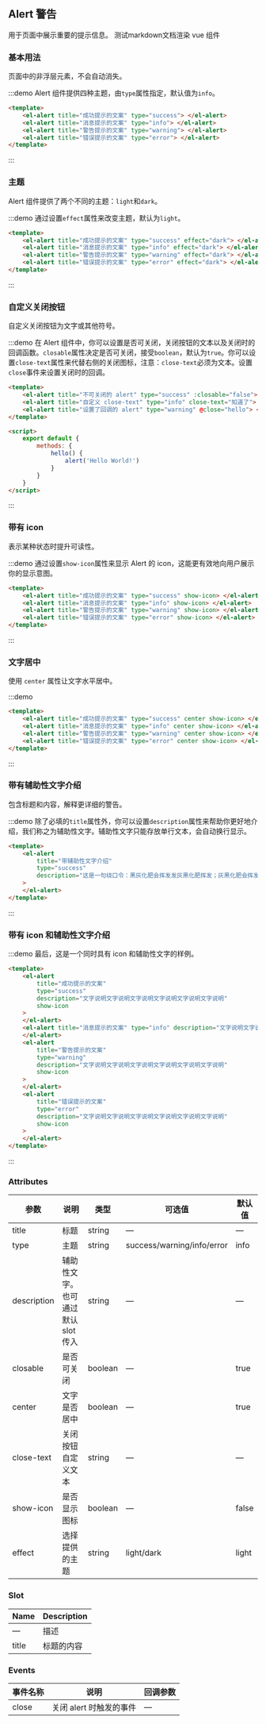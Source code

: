 ## Alert 警告

用于页面中展示重要的提示信息。
测试markdown文档渲染 vue 组件

### 基本用法

页面中的非浮层元素，不会自动消失。

:::demo Alert 组件提供四种主题，由`type`属性指定，默认值为`info`。

```html
<template>
	<el-alert title="成功提示的文案" type="success"> </el-alert>
	<el-alert title="消息提示的文案" type="info"> </el-alert>
	<el-alert title="警告提示的文案" type="warning"> </el-alert>
	<el-alert title="错误提示的文案" type="error"> </el-alert>
</template>
```

:::

### 主题

Alert 组件提供了两个不同的主题：`light`和`dark`。

:::demo 通过设置`effect`属性来改变主题，默认为`light`。

```html
<template>
	<el-alert title="成功提示的文案" type="success" effect="dark"> </el-alert>
	<el-alert title="消息提示的文案" type="info" effect="dark"> </el-alert>
	<el-alert title="警告提示的文案" type="warning" effect="dark"> </el-alert>
	<el-alert title="错误提示的文案" type="error" effect="dark"> </el-alert>
</template>
```

:::

### 自定义关闭按钮

自定义关闭按钮为文字或其他符号。

:::demo 在 Alert 组件中，你可以设置是否可关闭，关闭按钮的文本以及关闭时的回调函数。`closable`属性决定是否可关闭，接受`boolean`，默认为`true`。你可以设置`close-text`属性来代替右侧的关闭图标，注意：`close-text`必须为文本。设置`close`事件来设置关闭时的回调。

```html
<template>
	<el-alert title="不可关闭的 alert" type="success" :closable="false"> </el-alert>
	<el-alert title="自定义 close-text" type="info" close-text="知道了"> </el-alert>
	<el-alert title="设置了回调的 alert" type="warning" @close="hello"> </el-alert>
</template>

<script>
	export default {
		methods: {
			hello() {
				alert('Hello World!')
			}
		}
	}
</script>
```

:::

### 带有 icon

表示某种状态时提升可读性。

:::demo 通过设置`show-icon`属性来显示 Alert 的 icon，这能更有效地向用户展示你的显示意图。

```html
<template>
	<el-alert title="成功提示的文案" type="success" show-icon> </el-alert>
	<el-alert title="消息提示的文案" type="info" show-icon> </el-alert>
	<el-alert title="警告提示的文案" type="warning" show-icon> </el-alert>
	<el-alert title="错误提示的文案" type="error" show-icon> </el-alert>
</template>
```

:::

### 文字居中

使用 `center` 属性让文字水平居中。

:::demo

```html
<template>
	<el-alert title="成功提示的文案" type="success" center show-icon> </el-alert>
	<el-alert title="消息提示的文案" type="info" center show-icon> </el-alert>
	<el-alert title="警告提示的文案" type="warning" center show-icon> </el-alert>
	<el-alert title="错误提示的文案" type="error" center show-icon> </el-alert>
</template>
```

:::

### 带有辅助性文字介绍

包含标题和内容，解释更详细的警告。

:::demo 除了必填的`title`属性外，你可以设置`description`属性来帮助你更好地介绍，我们称之为辅助性文字。辅助性文字只能存放单行文本，会自动换行显示。

```html
<template>
	<el-alert
		title="带辅助性文字介绍"
		type="success"
		description="这是一句绕口令：黑灰化肥会挥发发灰黑化肥挥发；灰黑化肥会挥发发黑灰化肥发挥。 黑灰化肥会挥发发灰黑化肥黑灰挥发化为灰……"
	>
	</el-alert>
</template>
```

:::

### 带有 icon 和辅助性文字介绍

:::demo 最后，这是一个同时具有 icon 和辅助性文字的样例。

```html
<template>
	<el-alert
		title="成功提示的文案"
		type="success"
		description="文字说明文字说明文字说明文字说明文字说明文字说明"
		show-icon
	>
	</el-alert>
	<el-alert title="消息提示的文案" type="info" description="文字说明文字说明文字说明文字说明文字说明文字说明" show-icon>
	</el-alert>
	<el-alert
		title="警告提示的文案"
		type="warning"
		description="文字说明文字说明文字说明文字说明文字说明文字说明"
		show-icon
	>
	</el-alert>
	<el-alert
		title="错误提示的文案"
		type="error"
		description="文字说明文字说明文字说明文字说明文字说明文字说明"
		show-icon
	>
	</el-alert>
</template>
```

:::

### Attributes

| 参数        | 说明                               | 类型    | 可选值                     | 默认值 |
| ----------- | ---------------------------------- | ------- | -------------------------- | ------ |
| title       | 标题                               | string  | —                          | —      |
| type        | 主题                               | string  | success/warning/info/error | info   |
| description | 辅助性文字。也可通过默认 slot 传入 | string  | —                          | —      |
| closable    | 是否可关闭                         | boolean | —                          | true   |
| center      | 文字是否居中                       | boolean | —                          | true   |
| close-text  | 关闭按钮自定义文本                 | string  | —                          | —      |
| show-icon   | 是否显示图标                       | boolean | —                          | false  |
| effect      | 选择提供的主题                     | string  | light/dark                 | light  |

### Slot

| Name  | Description |
| ----- | ----------- |
| —     | 描述        |
| title | 标题的内容  |

### Events

| 事件名称 | 说明                    | 回调参数 |
| -------- | ----------------------- | -------- |
| close    | 关闭 alert 时触发的事件 | —        |
